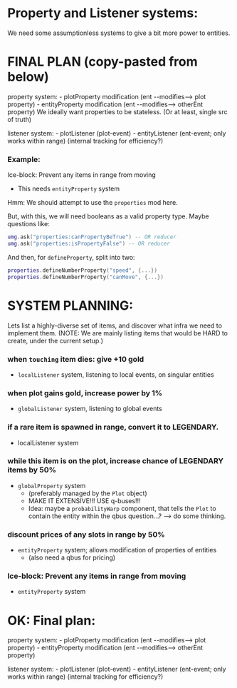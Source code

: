 

# Property and Listener systems:
We need some assumptionless systems to give a bit more power to entities.

# FINAL PLAN (copy-pasted from below)
property system:
    - plotProperty modification (ent --modifies--> plot property)
    - entityProperty modification (ent --modifies--> otherEnt property)
We ideally want properties to be stateless.
(Or at least, single src of truth)

listener system:
    - plotListener (plot-event)
    - entityListener (ent-event; only works within range)
        (internal tracking for efficiency?)




### Example:
Ice-block: Prevent any items in range from moving
- This needs `entityProperty` system

Hmm: We should attempt to use the `properties` mod here.

But, with this, we will need booleans as a valid property type.
Maybe questions like:
```lua
umg.ask("properties:canPropertyBeTrue") -- OR reducer
umg.ask("properties:isPropertyFalse") -- OR reducer
```

And then, for `defineProperty`, split into two:
```lua
properties.defineNumberProperty("speed", {...})
properties.defineNumberProperty("canMove", {...})
```









# SYSTEM PLANNING:
Lets list a highly-diverse set of items, 
and discover what infra we need to implement them. 
(NOTE: We are mainly listing items that would be HARD to create, 
under the current setup.)

### when `touching` item dies: give +10 gold
- `localListener` system, listening to local events, on singular entities

### when plot gains gold, increase power by 1%
- `globalListener` system, listening to global events

### if a rare item is spawned in range, convert it to LEGENDARY.
- localListener system

### while this item is on the plot, increase chance of LEGENDARY items by 50%
- `globalProperty` system
    - (preferably managed by the `Plot` object)
    - MAKE IT EXTENSIVE!!! USE q-buses!!!
    - Idea: maybe a `probabilityWarp` component, that tells the `Plot` to contain the entity within the qbus question...? 
    --> do some thinking.

### discount prices of any slots in range by 50%
- `entityProperty` system; allows modification of properties of entities
    - (also need a qbus for pricing)

### Ice-block: Prevent any items in range from moving
- `entityProperty` system



# OK: Final plan:
property system:
    - plotProperty modification (ent --modifies--> plot property)
    - entityProperty modification (ent --modifies--> otherEnt property)

listener system:
    - plotListener (plot-event)
    - entityListener (ent-event; only works within range)
        (internal tracking for efficiency?)

